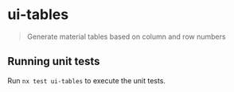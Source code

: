 # ui-tables

> Generate material tables based on column and row numbers

## Running unit tests

Run `nx test ui-tables` to execute the unit tests.
